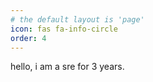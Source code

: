```yaml
---
# the default layout is 'page'
icon: fas fa-info-circle
order: 4
---
```


hello, i am a sre for 3 years.